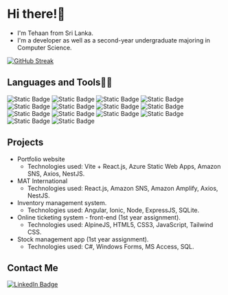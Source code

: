# Hi there!👋 
- I'm Tehaan from Sri Lanka.
- I'm a developer as well as a second-year undergraduate majoring in Computer Science.

[![GitHub Streak](https://github-readme-streak-stats-pi-eight.vercel.app?user=tehaandev&theme=shadow-purple&hide_border=true&date_format=M%20j%5B%2C%20Y%5D&hide_total_contributions=true)](https://git.io/streak-stats)

## Languages and Tools🧑‍💻

![Static Badge](https://img.shields.io/badge/Node.js-%23339933?style=flat-square&logo=node.js&logoColor=white)
![Static Badge](https://img.shields.io/badge/React.js%20-%20%2361DAFB?style=flat-square&logo=react&logoColor=%23fff)
![Static Badge](https://img.shields.io/badge/Vite-%23646CFF?style=flat-square&logo=vite&logoColor=%23fff)
![Static Badge](https://img.shields.io/badge/Angular-%23C3002F?style=flat-square&logo=angular&logoColor=white)
![Static Badge](https://img.shields.io/badge/Ionic-%233880FF?style=flat-square&logo=ionic&logoColor=white)
![Static Badge](https://img.shields.io/badge/C%23-%23512BD4?style=flat-square&logo=C%23&logoColor=white)
![Static Badge](https://img.shields.io/badge/Alpine.js-%238BC0D0?style=flat-square&logo=alpine.js&logoColor=white)
![Static Badge](https://img.shields.io/badge/PHP-%23777BB4?style=flat-square&logo=php&logoColor=white)
![Static Badge](https://img.shields.io/badge/HTML5-%23E34F26?style=flat-square&logo=html5&logoColor=white)
![Static Badge](https://img.shields.io/badge/CSS3-%231572B6?style=flat-square&logo=css3&logoColor=white)
![Static Badge](https://img.shields.io/badge/JavaScript-%23F7DF1E?style=flat-square&logo=javascript&logoColor=white)
![Static Badge](https://img.shields.io/badge/TypeScript-%233178C6?style=flat-square&logo=typescript&logoColor=%23fff)
![Static Badge](https://img.shields.io/badge/SQLite-%23003B57?style=flat-square&logo=sqlite&logoColor=white)
![Static Badge](https://img.shields.io/badge/Tailwind-%23fff?style=flat-square&logo=tailwindcss&logoColor=%23fff&labelColor=%2306B6D4&color=%2306B6D4)

## Projects

* Portfolio website
  * Technologies used: Vite + React.js, Azure Static Web Apps, Amazon SNS, Axios, NestJS.
* MAT International
  * Technologies used: React.js, Amazon SNS, Amazon Amplify, Axios, NestJS.
* Inventory management system.
  * Technologies used: Angular, Ionic, Node, ExpressJS, SQLite.
* Online ticketing system - front-end (1st year assignment).
  * Technologies used: AlpineJS, HTML5, CSS3, JavaScript, Tailwind CSS.
* Stock management app (1st year assignment).
  * Technologies used: C#, Windows Forms, MS Access, SQL.  



## Contact Me
[![LinkedIn Badge](https://img.shields.io/badge/LinkedIn-blue?style=flat-square&logo=LinkedIn&link=https%3A%2F%2Fwww.linkedin.com%2Fin%2Ftehaan-perera%2F)](https://www.linkedin.com/in/tehaan-perera/)

